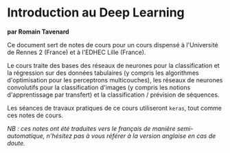 # Introduction au Deep Learning

**par Romain Tavenard**

Ce document sert de notes de cours pour un cours dispensé à l'Université de Rennes 2 (France) et à l'EDHEC Lille (France).

Le cours traite des bases des réseaux de neurones pour la classification et la régression sur des données tabulaires
(y compris les algorithmes d'optimisation pour les perceptrons multicouches),
les réseaux de neurones convolutifs pour la classification d'images
(y compris les notions d'apprentissage par transfert) et la classification / prévision de séquences.

Les séances de travaux pratiques de ce cours utiliseront `keras`, tout comme ces notes de cours.

_NB : ces notes ont été traduites vers le français de manière semi-automatique, n'hésitez pas à vous référer à la version anglaise en cas de doute._
